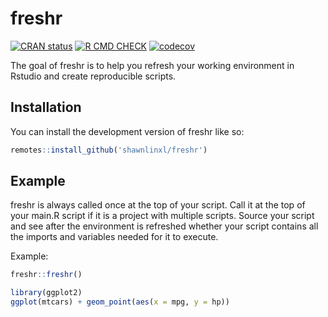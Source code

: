 
# freshr

<!-- badges: start -->
[![CRAN status](https://www.r-pkg.org/badges/version/freshr)](https://CRAN.R-project.org/package=freshr)
[![R CMD CHECK](https://github.com/shawnlinxl/freshr/actions/workflows/R_CMD_CHECK.yml/badge.svg)](https://github.com/shawnlinxl/freshr/actions/workflows/R_CMD_CHECK.yml)
[![codecov](https://codecov.io/gh/shawnlinxl/freshr/branch/master/graph/badge.svg?token=4XBHTBGFEK)](https://app.codecov.io/gh/shawnlinxl/freshr)
<!-- badges: end -->

The goal of freshr is to help you refresh your working environment in Rstudio and create reproducible scripts.

## Installation

You can install the development version of freshr like so:

``` r
remotes::install_github('shawnlinxl/freshr')
```

## Example

freshr is always called once at the top of your script. Call it at the top of your main.R script if it is a project with multiple scripts. Source your script and see after the environment is refreshed whether your script contains all the imports and variables needed for it to execute.

Example:

``` r
freshr::freshr()

library(ggplot2)
ggplot(mtcars) + geom_point(aes(x = mpg, y = hp))
```

